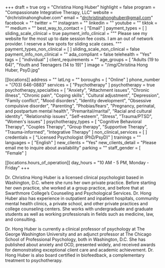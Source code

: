 +++
draft = true
org = "Christina Hong Huber"
highlight = false
program = "Compassionate Integrative Therapy, LLC"
website = "drchristinahonghuber.com"
email = "drchristinahonghuber@gmail.com"
facebook = ""
twitter = ""
instagram = ""
linkedin = ""
youtube = ""
tiktok = ""
medium = ""
best_way_to_contact = [ "Email" ]
payment_types = [ ]
sliding_scale_clinical = true
payment_info_clinical = """
Please see my website for the most up to date session fee costs.
I am an out of network provider.  I reserve a few spots for sliding scale cases.
"""
payment_types_non_clinical = [ ]
sliding_scale_non_clinical = false
payment_info_non_clinical = ""
ada_compliant = false
telehealth = "Yes"
tags = [ "individual" ]
client_requirements = ""
age_groups = [ "Adults (19 to 64)", "Youth and Teenagers (14 to 19)" ]
image = "/img/Christina Hong Huber, PsyD.jpg"

[[locations]]
address = ""
latLng = ""
boroughs = [ "Online" ]
phone_number = "(703) 646-0883"
services = [ "Psychotherapy" ]
psychotherapy = true
psychotherapy_specialties = [
  "Anxiety",
  "Attachment issues",
  "Chronic illness",
  "Chronic pain",
  "Coping skills",
  "Cultural adjustment",
  "Depression",
  "Family conflict",
  "Mood disorders",
  "Identity development",
  "Obsessive compulsive disorder",
  "Parenting",
  "Phobias/fears",
  "Pregnancy, perinatal, and postpartum mental health",
  "Premarital/marital",
  "Racial and cultural identity",
  "Relationship issues",
  "Self-esteem",
  "Stress",
  "Trauma/PTSD",
  "Women's issues"
]
psychotherapy_types = [
  "Cognitive Behavioral Therapy",
  "Couples Therapy",
  "Group therapy",
  "Supportive Therapy",
  "Trauma-informed",
  "Integrative Therapy"
]
non_clinical_services = [ ]
credentials = [ "Licensed Psychologist (PhD/PsyD)" ]
trainings = ""
languages = [ "English" ]
new_clients = "Yes"
new_clients_detail = "Please email me to inquire about availability"
parking = ""
staff_gender = [ "Female" ]

  [[locations.hours_of_operation]]
  day_hours = "10 AM - 5 PM, Monday - Friday"
+++


Dr. Christina Hong Huber is a licensed clinical psychologist based in Washington, D.C. where she runs her own private practice. Before starting her own practice, she worked at a group practice, and before that at Swarthmore College’s Counseling and Psychological Services. Dr. Hong Huber also has experience in outpatient and inpatient hospitals, community mental health clinics, a private school, and other private practices and college counseling centers. She works with undergraduate and graduate students as well as working professionals in fields such as medicine, law, and consulting.

Dr. Hong Huber is currently a clinical professor of psychology at The George Washington University and an adjunct professor at The Chicago School of Professional Psychology, both in Washington, D.C. She has published about anxiety and OCD, presented widely, and received awards for demonstrating exceptional client care and academic achievement. Dr. Hong Huber is also board certified in biofeedback, a complementary treatment to psychotherapy.
